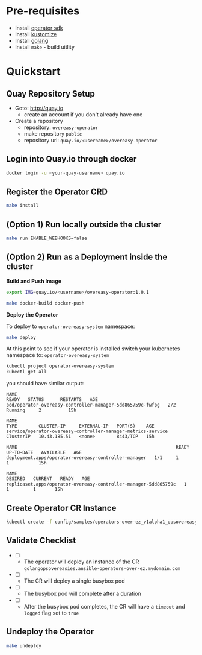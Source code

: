 # Pre-requisites

- Install [operator sdk](https://sdk.operatorframework.io/docs/installation/install-operator-sdk/)
- Install [kustomize](https://kubernetes-sigs.github.io/kustomize/installation/)
- Install [golang](https://golang.org/doc/install)
- Install `make` - build uitlity

# Quickstart

## Quay Repository Setup

- Goto: http://quay.io
    - create an account if you don't already have one
- Create a repository
    - repository: `overeasy-operator`
    - make repository `public`
    - repository url: `quay.io/<username>/overeasy-operator`

## Login into Quay.io through docker

```bash
docker login -u <your-quay-username> quay.io
```

## Register the Operator CRD 

```bash
make install
```

## (Option 1) Run locally outside the cluster

```bash
make run ENABLE_WEBHOOKS=false
```

## (Option 2) Run as a Deployment inside the cluster

**Build and Push Image**

```bash
export IMG=quay.io/<username>/overeasy-operator:1.0.1

make docker-build docker-push
```

**Deploy the Operator**

To deploy to `operator-overeasy-system` namespace: 

```bash
make deploy
```
At this point to see if your operator is installed switch your kubernetes namespace to: `operator-overeasy-system`

```bash
kubectl project operator-overeasy-system
kubectl get all
```

you should have similar output: 

```code
NAME                                                                READY   STATUS      RESTARTS   AGE
pod/operator-overeasy-controller-manager-5dd865759c-fwfpg   2/2     Running     2          15h

NAME                                                                   TYPE        CLUSTER-IP     EXTERNAL-IP   PORT(S)    AGE
service/operator-overeasy-controller-manager-metrics-service   ClusterIP   10.43.185.51   <none>        8443/TCP   15h

NAME                                                           READY   UP-TO-DATE   AVAILABLE   AGE
deployment.apps/operator-overeasy-controller-manager   1/1     1            1           15h

NAME                                                                      DESIRED   CURRENT   READY   AGE
replicaset.apps/operator-overeasy-controller-manager-5dd865759c   1         1         1       15h

```

## Create Operator CR Instance

```bash
kubectl create -f config/samples/operators-over-ez_v1alpha1_opsovereasy.yaml
```

## Validate Checklist

- [ ] - The operator will deploy an instance of the CR `golangopsovereasies.ansible-operators-over-ez.mydomain.com`
- [ ] - The CR will deploy a single busybox pod
- [ ] - The busybox pod will complete after a duration
- [ ] - After the busybox pod completes, the CR will have a `timeout` and `logged` flag set to `true`


## Undeploy the Operator

```bash
make undeploy
```